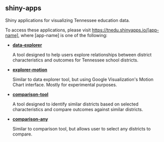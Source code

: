 ## shiny-apps

Shiny applications for visualizing Tennessee education data.

To access these applications, please visit https://tnedu.shinyapps.io/[app-name], where [app-name] is one of the following:

* [**data-explorer**](https://tnedu.shinyapps.io/data-explorer)

    A tool designed to help users explore relationships between district characteristics and outcomes for Tennessee school districts.

* [**explorer-motion**](https://tnedu.shinyapps.io/explorer-motion)

    Similar to data explorer tool, but using Google Visualization's Motion Chart interface. Mostly for experimental purposes.

* [**comparison-tool**](https://tnedu.shinyapps.io/comparison-tool)

    A tool designed to identify similar districts based on selected characteristics and compare outcomes against similar districts.

* [**comparison-any**](https://tnedu.shinyapps.io/comparison-any)

    Similar to comparison tool, but allows user to select any districts to compare.
